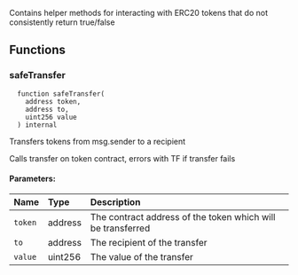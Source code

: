 Contains helper methods for interacting with ERC20 tokens that do not consistently return true/false


## Functions
### safeTransfer
```solidity
  function safeTransfer(
    address token,
    address to,
    uint256 value
  ) internal
```
Transfers tokens from msg.sender to a recipient

Calls transfer on token contract, errors with TF if transfer fails

#### Parameters:
| Name | Type | Description                                                          |
| :--- | :--- | :------------------------------------------------------------------- |
|`token` | address | The contract address of the token which will be transferred
|`to` | address | The recipient of the transfer
|`value` | uint256 | The value of the transfer

